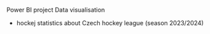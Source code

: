 Power BI project
Data visualisation
- hockej statistics about Czech hockey league (season 2023/2024)
